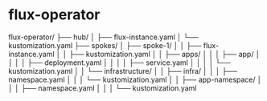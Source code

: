 # flux-operator

flux-operator/
├── hub/
│   ├── flux-instance.yaml
│   └── kustomization.yaml
├── spokes/
│   ├── spoke-1/
│   │   ├── flux-instance.yaml
│   │   ├── kustomization.yaml
│   │   ├── apps/
│   │   │   ├── app/
│   │   │   │   ├── deployment.yaml
│   │   │   │   ├── service.yaml
│   │   │   │   └── kustomization.yaml
│   │   └── infrastructure/
│   │       ├── infra/
│   │       │   ├── namespace.yaml
│   │       │   └── kustomization.yaml
│   │       ├── app-namespace/
│   │       │   ├── namespace.yaml
│   │       │   └── kustomization.yaml

